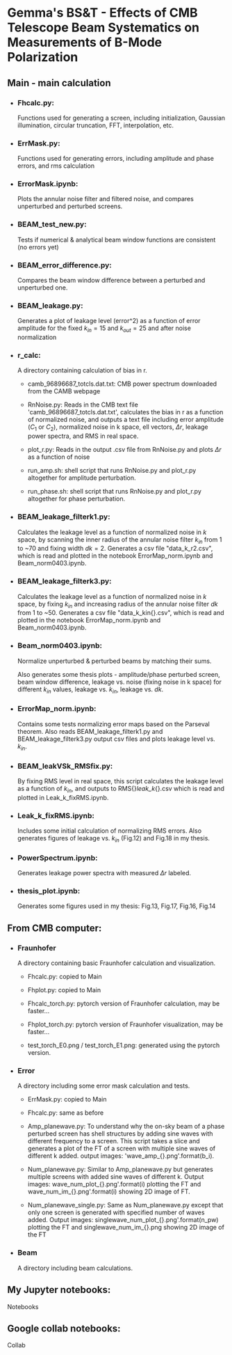 # Gemma's BS&T - Effects of CMB Telescope Beam Systematics on Measurements of B-Mode Polarization

## Main - main calculation


- ### Fhcalc.py: 
    Functions used for generating a screen, including initialization, Gaussian illumination, circular truncation, FFT, interpolation, etc.

- ### ErrMask.py: 
    Functions used for generating errors, including amplitude and phase errors, and rms calculation

- ### ErrorMask.ipynb: 
    Plots the annular noise filter and filtered noise, and compares unperturbed and perturbed screens.

- ### BEAM_test_new.py: 
    Tests if numerical & analytical beam window functions are consistent (no errors yet)

- ### BEAM_error_difference.py: 
    Compares the beam window difference between a perturbed and unperturbed one.

- ### BEAM_leakage.py: 
    Generates a plot of leakage level (error^2) as a function of error amplitude for the fixed $k_{in}=15$ and $k_{out}=25$ and after noise normalization

- ### r_calc: 
    A directory containing calculation of bias in r.

    - camb_96896687_totcls.dat.txt: CMB power spectrum downloaded from the CAMB webpage

    - RnNoise.py: Reads in the CMB text file 'camb_96896687_totcls.dat.txt', calculates the bias in r as a function of normalized noise, and outputs a text file including error amplitude ($C_1$ or $C_2$), normalized noise in k space, ell vectors, $\Delta r$, leakage power spectra, and RMS in real space. 

    - plot_r.py: Reads in the output .csv file from RnNoise.py and plots $\Delta r$ as a function of noise

    - run_amp.sh: shell script that runs RnNoise.py and plot_r.py altogether for amplitude perturbation.

    - run_phase.sh: shell script that runs RnNoise.py and plot_r.py altogether for phase perturbation.

- ### BEAM_leakage_filterk1.py:
    Calculates the leakage level as a function of normalized noise in $k$ space, by scanning the inner radius of the annular noise filter $k_{in}$ from 1 to ~70 and fixing width $dk=2$. Generates a csv file "data_k_r2.csv", which is read and plotted in the notebook ErrorMap_norm.ipynb and Beam_norm0403.ipynb.

- ### BEAM_leakage_filterk3.py:
    Calculates the leakage level as a function of normalized noise in $k$ space, by fixing $k_{in}$ and increasing radius of the annular noise filter $dk$ from 1 to ~50. Generates a csv file "data_k_kin{}.csv", which is read and plotted in the notebook ErrorMap_norm.ipynb and Beam_norm0403.ipynb.

- ### Beam_norm0403.ipynb:
    Normalize unperturbed & perturbed beams by matching their sums. 

    Also generates some thesis plots - amplitude/phase perturbed screen, beam window difference, leakage vs. noise (fixing noise in k space) for different $k_{in}$ values, leakage vs. $k_{in}$, leakage vs. $dk$.

- ### ErrorMap_norm.ipynb:
    Contains some tests normalizing error maps based on the Parseval theorem. Also reads BEAM_leakage_filterk1.py and BEAM_leakage_filterk3.py output csv files and plots leakage level vs. $k_{in}$. 

- ### BEAM_leakVSk_RMSfix.py:
    By fixing RMS level in real space, this script calculates the leakage level as a function of $k_{in}$, and outputs to RMS{}_leak_k_{}.csv which is read and plotted in Leak_k_fixRMS.ipynb.

- ### Leak_k_fixRMS.ipynb:
    Includes some initial calculation of normalizing RMS errors. Also generates figures of leakage vs. $k_{in}$ (Fig.12) and Fig.18 in my thesis.

- ### PowerSpectrum.ipynb:
    Generates leakage power spectra with measured $\Delta r$ labeled. 

- ### thesis_plot.ipynb:
    Generates some figures used in my thesis: Fig.13, Fig.17, Fig.16, Fig.14


## From CMB computer:

- ### Fraunhofer
    A directory containing basic Fraunhofer calculation and visualization.

    - Fhcalc.py: copied to Main

    - Fhplot.py: copied to Main

    - Fhcalc_torch.py: pytorch version of Fraunhofer calculation, may be faster...

    - Fhplot_torch.py: pytorch version of Fraunhofer visualization, may be faster...

    - test_torch_E0.png / test_torch_E1.png: generated using the pytorch version.

- ### Error
    A directory including some error mask calculation and tests.

    - ErrMask.py: copied to Main

    - Fhcalc.py: same as before

    - Amp_planewave.py: To understand why the on-sky beam of a phase perturbed screen has shell structures by adding sine waves with different frequency to a screen. This script takes a slice and generates a plot of the FT of a screen with multiple sine waves of different k added. output images: 'wave_amp_{}.png'.format(b_i).

    - Num_planewave.py: Similar to Amp_planewave.py but generates multiple screens with added sine waves of different k. Output images: wave_num_plot_{}.png'.format(i) plotting the FT and wave_num_im_{}.png'.format(i) showing 2D image of FT.

    - Num_planewave_single.py: Same as Num_planewave.py except that only one screen is generated with specified number of waves added. Output images: singlewave_num_plot_{}.png'.format(n_pw) plotting the FT and singlewave_num_im_{}.png showing 2D image of the FT

 - ### Beam
    A directory including beam calculations.

    

## My Jupyter notebooks:

Notebooks

## Google collab notebooks:

Collab
